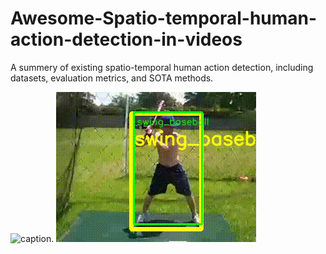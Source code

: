 # Awesome-Spatio-temporal-human-action-detection-in-videos
A summery of existing spatio-temporal human action detection, including datasets, evaluation metrics, and SOTA methods.

![caption](ucf-successful.gif).         ![caption](jhmdb-successful.gif)

